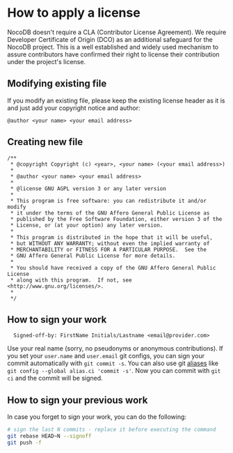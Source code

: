 # How to apply a license
NocoDB doesn't require a CLA (Contributor License Agreement). 
We require Developer Certificate of Origin (DCO) as an additional safeguard
for the NocoDB project. This is a well established and widely used
mechanism to assure contributors have confirmed their right to license
their contribution under the project's license.

## Modifying existing file
If you modify an existing file, please keep the existing license header as
it is and just add your copyright notice and author:

````
@author <your name> <your email address>
````

## Creating new file
````
/**
 * @copyright Copyright (c) <year>, <your name> (<your email address>)
 *
 * @author <your name> <your email address>
 * 
 * @license GNU AGPL version 3 or any later version
 *
 * This program is free software: you can redistribute it and/or modify
 * it under the terms of the GNU Affero General Public License as
 * published by the Free Software Foundation, either version 3 of the
 * License, or (at your option) any later version.
 *
 * This program is distributed in the hope that it will be useful,
 * but WITHOUT ANY WARRANTY; without even the implied warranty of
 * MERCHANTABILITY or FITNESS FOR A PARTICULAR PURPOSE.  See the
 * GNU Affero General Public License for more details.
 *
 * You should have received a copy of the GNU Affero General Public License
 * along with this program.  If not, see <http://www.gnu.org/licenses/>.
 *
 */
````


## How to sign your work
````
  Signed-off-by: FirstName Initials/Lastname <email@provider.com>
````

Use your real name (sorry, no pseudonyms or anonymous contributions).
If you set your `user.name` and `user.email` git configs, you can sign your
commit automatically with `git commit -s`. 
You can also use git [aliases](https://git-scm.com/book/tr/v2/Git-Basics-Git-Aliases)
like `git config --global alias.ci 'commit -s'`. Now you can commit with
`git ci` and the commit will be signed.


## How to sign your previous work

In case you forget to sign your work, you can do the following:

```bash
# sign the last N commits - replace it before executing the command
git rebase HEAD~N --signoff
git push -f
```